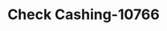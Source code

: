 ---
f_zip-code: 20912
f_state-code: MD
title: Check Cashing-10766
f_phone: 301-445-0900
f_city-only: Takoma Park
f_address: 1327 University Blvd E Takoma Park
f_location-unique-id: '10766'
slug: check-cashing-10766
updated-on: '2024-05-30T13:46:58.046Z'
created-on: '2024-05-30T13:36:59.803Z'
published-on: '2024-05-30T13:54:32.469Z'
f_city-state: cms/city/takoma-park-md.md
f_company: cms/company/check-cashing.md
f_state: cms/state/maryland.md
layout: '[payday-loan].html'
tags: payday-loan
---